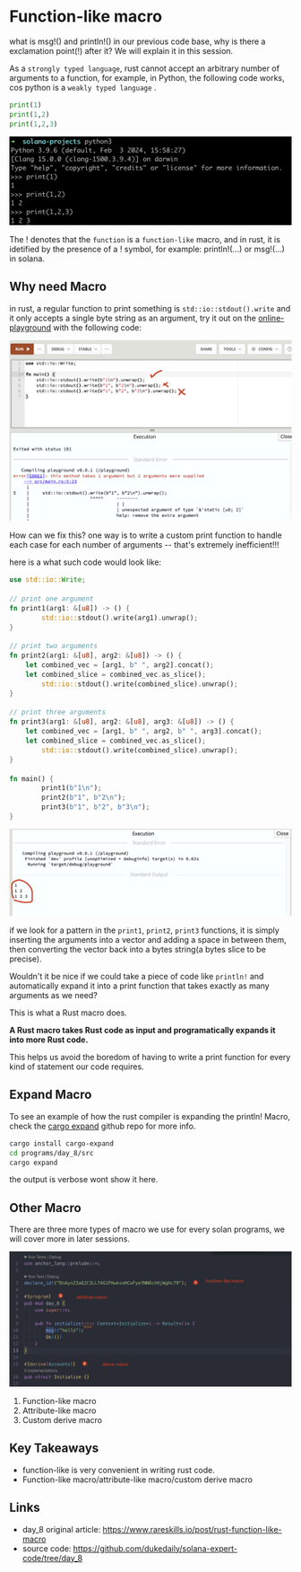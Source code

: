 # Function-like macro

what is msg!() and println!() in our previous code base, why is there a exclamation point(!) after it? We will explain it in this session.



As a `strongly typed language`, rust cannot accept an arbitrary number of arguments to a function, for example, in Python, the following code works, cos python is a `weakly typed language` .

```python
print(1)
print(1,2)
print(1,2,3)
```

![image-20240728162038985](./assets/image-20240728162038985.png)

The ! denotes that the `function` is a `function-like` macro, and in rust, it is idetified by the presence of a ! symbol, for example: println!(...) or msg!(...) in solana.



## Why need Macro

in rust, a regular function to print something is `std::io::stdout().write` and it only accepts a single byte string as an argument, try it out on the [online-playground](https://play.rust-lang.org/?version=stable&mode=debug&edition=2021) with the following code:

![image-20240728162715695](./assets/image-20240728162715695.png)

How can we fix this? one way is to write a custom print function to handle each case for each number of arguments -- that's extremely inefficient!!!

here is a what such code would look like:

```rust
use std::io::Write;

// print one argument
fn print1(arg1: &[u8]) -> () {
		std::io::stdout().write(arg1).unwrap();
}

// print two arguments
fn print2(arg1: &[u8], arg2: &[u8]) -> () {
    let combined_vec = [arg1, b" ", arg2].concat();
    let combined_slice = combined_vec.as_slice();
		std::io::stdout().write(combined_slice).unwrap();
}

// print three arguments
fn print3(arg1: &[u8], arg2: &[u8], arg3: &[u8]) -> () {
    let combined_vec = [arg1, b" ", arg2, b" ", arg3].concat();
    let combined_slice = combined_vec.as_slice();
		std::io::stdout().write(combined_slice).unwrap();
}

fn main() {
		print1(b"1\n");
		print2(b"1", b"2\n");
		print3(b"1", b"2", b"3\n");
}
```

![image-20240728163223806](./assets/image-20240728163223806.png)

if we look for a pattern in the `print1`, `print2`, `print3` functions, it is simply inserting the arguments into a vector and adding a space in between them, then converting the vector back into a bytes string(a bytes slice to be precise).



Wouldn't it be nice if we could take a piece of code like `println!` and automatically expand it into a print function that takes exactly as many arguments as we need?



This is what a Rust macro does.

**A Rust macro takes Rust code as input and programatically expands it into more Rust code.**

This helps us avoid the boredom of having to write a print function for every kind of statement our code requires.



## Expand Macro

To see an example of how the rust compiler is expanding the println! Macro, check the [cargo expand](https://github.com/dtolnay/cargo-expand) github repo for more info.

```sh
cargo install cargo-expand
cd programs/day_8/src
cargo expand
```

the output is verbose wont show it here.



## Other Macro

There are three more types of macro we use for every solan programs, we will cover more in later sessions.

![image-20240728164922514](./assets/image-20240728164922514.png)

1. Function-like macro
2. Attribute-like macro
3. Custom derive macro



## Key Takeaways

- function-like is very convenient in writing rust code.
- Function-like macro/attribute-like macro/custom derive macro



## Links

- day_8 original article: https://www.rareskills.io/post/rust-function-like-macro
- source code: https://github.com/dukedaily/solana-expert-code/tree/day_8